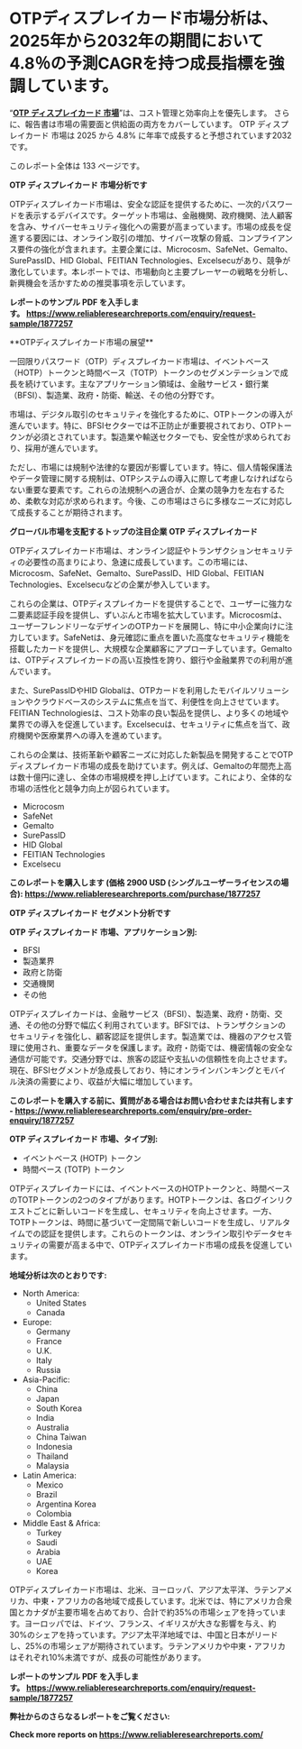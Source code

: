 <p><h1>OTPディスプレイカード市場分析は、2025年から2032年の期間において4.8％の予測CAGRを持つ成長指標を強調しています。</h1></p><p>&ldquo;<strong><a href="https://www.reliableresearchreports.com/otp-display-card-r1877257?utm_campaign=110&utm_medium=9&utm_source=Github&utm_content=ia&utm_term=11032025&utm_id=otp-display-card">OTP ディスプレイカード 市場</a></strong>&rdquo;は、コスト管理と効率向上を優先します。 さらに、報告書は市場の需要面と供給面の両方をカバーしています。 OTP ディスプレイカード 市場は 2025 から 4.8% に年率で成長すると予想されています2032 です。</p>
<p>このレポート全体は 133 ページです。</p>
<p><strong>OTP ディスプレイカード 市場分析です</strong></p>
<p><p>OTPディスプレイカード市場は、安全な認証を提供するために、一次的パスワードを表示するデバイスです。ターゲット市場は、金融機関、政府機関、法人顧客を含み、サイバーセキュリティ強化への需要が高まっています。市場の成長を促進する要因には、オンライン取引の増加、サイバー攻撃の脅威、コンプライアンス要件の強化が含まれます。主要企業には、Microcosm、SafeNet、Gemalto、SurePassID、HID Global、FEITIAN Technologies、Excelsecuがあり、競争が激化しています。本レポートでは、市場動向と主要プレーヤーの戦略を分析し、新興機会を活かすための推奨事項を示しています。</p></p>
<p><strong>レポートのサンプル PDF を入手します。&nbsp;<a href="https://www.reliableresearchreports.com/enquiry/request-sample/1877257?utm_campaign=110&utm_medium=9&utm_source=Github&utm_content=ia&utm_term=11032025&utm_id=otp-display-card">https://www.reliableresearchreports.com/enquiry/request-sample/1877257</a></strong></p>
<p><p>**OTPディスプレイカード市場の展望**</p><p>一回限りパスワード（OTP）ディスプレイカード市場は、イベントベース（HOTP）トークンと時間ベース（TOTP）トークンのセグメンテーションで成長を続けています。主なアプリケーション領域は、金融サービス・銀行業（BFSI）、製造業、政府・防衛、輸送、その他の分野です。</p><p>市場は、デジタル取引のセキュリティを強化するために、OTPトークンの導入が進んでいます。特に、BFSIセクターでは不正防止が重要視されており、OTPトークンが必須とされています。製造業や輸送セクターでも、安全性が求められており、採用が進んでいます。</p><p>ただし、市場には規制や法律的な要因が影響しています。特に、個人情報保護法やデータ管理に関する規制は、OTPシステムの導入に際して考慮しなければならない重要な要素です。これらの法規制への適合が、企業の競争力を左右するため、柔軟な対応が求められます。今後、この市場はさらに多様なニーズに対応して成長することが期待されます。</p></p>
<p><strong>グローバル市場を支配するトップの注目企業 OTP ディスプレイカード</strong></p>
<p><p>OTPディスプレイカード市場は、オンライン認証やトランザクションセキュリティの必要性の高まりにより、急速に成長しています。この市場には、Microcosm、SafeNet、Gemalto、SurePassID、HID Global、FEITIAN Technologies、Excelsecuなどの企業が参入しています。</p><p>これらの企業は、OTPディスプレイカードを提供することで、ユーザーに強力な二要素認証手段を提供し、ずいぶんと市場を拡大しています。Microcosmは、ユーザーフレンドリーなデザインのOTPカードを展開し、特に中小企業向けに注力しています。SafeNetは、身元確認に重点を置いた高度なセキュリティ機能を搭載したカードを提供し、大規模な企業顧客にアプローチしています。Gemaltoは、OTPディスプレイカードの高い互換性を誇り、銀行や金融業界での利用が進んでいます。</p><p>また、SurePassIDやHID Globalは、OTPカードを利用したモバイルソリューションやクラウドベースのシステムに焦点を当て、利便性を向上させています。FEITIAN Technologiesは、コスト効率の良い製品を提供し、より多くの地域や業界での導入を促進しています。Excelsecuは、セキュリティに焦点を当て、政府機関や医療業界への導入を進めています。</p><p>これらの企業は、技術革新や顧客ニーズに対応した新製品を開発することでOTPディスプレイカード市場の成長を助けています。例えば、Gemaltoの年間売上高は数十億円に達し、全体の市場規模を押し上げています。これにより、全体的な市場の活性化と競争力向上が図られています。</p></p>
<p><ul><li>Microcosm</li><li>SafeNet</li><li>Gemalto</li><li>SurePassID</li><li>HID Global</li><li>FEITIAN Technologies</li><li>Excelsecu</li></ul></p>
<p><strong>このレポートを購入します (価格 2900 USD (シングルユーザーライセンスの場合):&nbsp;<a href="https://www.reliableresearchreports.com/purchase/1877257?utm_campaign=110&utm_medium=9&utm_source=Github&utm_content=ia&utm_term=11032025&utm_id=otp-display-card">https://www.reliableresearchreports.com/purchase/1877257</a></strong></p>
<p><strong>OTP ディスプレイカード セグメント分析です</strong></p>
<p><strong>OTP ディスプレイカード 市場、アプリケーション別:</strong></p>
<p><ul><li>BFSI</li><li>製造業界</li><li>政府と防衛</li><li>交通機関</li><li>その他</li></ul></p>
<p><p>OTPディスプレイカードは、金融サービス（BFSI）、製造業、政府・防衛、交通、その他の分野で幅広く利用されています。BFSIでは、トランザクションのセキュリティを強化し、顧客認証を提供します。製造業では、機器のアクセス管理に使用され、重要なデータを保護します。政府・防衛では、機密情報の安全な通信が可能です。交通分野では、旅客の認証や支払いの信頼性を向上させます。現在、BFSIセグメントが急成長しており、特にオンラインバンキングとモバイル決済の需要により、収益が大幅に増加しています。</p></p>
<p><strong>このレポートを購入する前に、質問がある場合はお問い合わせまたは共有します - <a href="https://www.reliableresearchreports.com/enquiry/pre-order-enquiry/1877257?utm_campaign=110&utm_medium=9&utm_source=Github&utm_content=ia&utm_term=11032025&utm_id=otp-display-card">https://www.reliableresearchreports.com/enquiry/pre-order-enquiry/1877257</a></strong></p>
<p><strong>OTP ディスプレイカード 市場、タイプ別:</strong></p>
<p><ul><li>イベントベース (HOTP) トークン</li><li>時間ベース (TOTP) トークン</li></ul></p>
<p><p>OTPディスプレイカードには、イベントベースのHOTPトークンと、時間ベースのTOTPトークンの2つのタイプがあります。HOTPトークンは、各ログインリクエストごとに新しいコードを生成し、セキュリティを向上させます。一方、TOTPトークンは、時間に基づいて一定間隔で新しいコードを生成し、リアルタイムでの認証を提供します。これらのトークンは、オンライン取引やデータセキュリティの需要が高まる中で、OTPディスプレイカード市場の成長を促進しています。</p></p>
<p><strong>地域分析は次のとおりです:</strong></p>
<p><ul>
    <li>
        North America:
        <ul>
            <li>United States</li>
            <li>Canada</li>
        </ul>
    </li>
    <li>
        Europe:
        <ul>
            <li>Germany</li>
            <li>France</li>
            <li>U.K.</li>
            <li>Italy</li>
            <li>Russia</li>
        </ul>
    </li>
    <li>
        Asia-Pacific:
        <ul>
            <li>China</li>
            <li>Japan</li>
            <li>South Korea</li>
            <li>India</li>
            <li>Australia</li>
            <li>China Taiwan</li>
            <li>Indonesia</li>
            <li>Thailand</li>
            <li>Malaysia</li>
        </ul>
    </li>
    <li>
        Latin America:
        <ul>
            <li>Mexico</li>
            <li>Brazil</li>
            <li>Argentina Korea</li>
            <li>Colombia</li>
        </ul>
    </li>
    <li>
        Middle East & Africa:
        <ul>
            <li>Turkey</li>
            <li>Saudi</li>
            <li>Arabia</li>
            <li>UAE</li>
            <li>Korea</li>
        </ul>
    </li>
    </ul></p>
<p><p>OTPディスプレイカード市場は、北米、ヨーロッパ、アジア太平洋、ラテンアメリカ、中東・アフリカの各地域で成長しています。北米では、特にアメリカ合衆国とカナダが主要市場を占めており、合計で約35%の市場シェアを持っています。ヨーロッパでは、ドイツ、フランス、イギリスが大きな影響を与え、約30%のシェアを持っています。アジア太平洋地域では、中国と日本がリードし、25%の市場シェアが期待されています。ラテンアメリカや中東・アフリカはそれぞれ10%未満ですが、成長の可能性があります。</p></p>
<p><strong>レポートのサンプル PDF を入手します。&nbsp;<a href="https://www.reliableresearchreports.com/enquiry/request-sample/1877257?utm_campaign=110&utm_medium=9&utm_source=Github&utm_content=ia&utm_term=11032025&utm_id=otp-display-card">https://www.reliableresearchreports.com/enquiry/request-sample/1877257</a></strong></p>
<p><strong></strong></p>
<p><strong></strong></p>
<p><strong></strong></p>
<p><strong></strong></p>
<p><strong>弊社からのさらなるレポートをご覧ください:</strong></p>
<p><strong>Check more reports on <a href="https://www.reliableresearchreports.com/?utm_campaign=110&utm_medium=9&utm_source=Github&utm_content=ia&utm_term=11032025&utm_id=otp-display-card">https://www.reliableresearchreports.com/</a></strong></p>